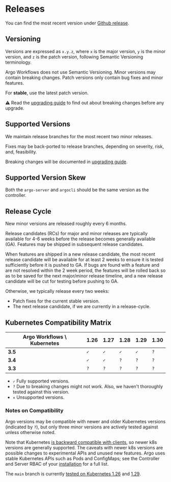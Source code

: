 # Releases

You can find the most recent version under [Github release](https://github.com/argoproj/argo-workflows/releases).

## Versioning

Versions are expressed as `x.y.z`, where `x` is the major version, `y` is the minor version, and `z` is the patch version,
following Semantic Versioning terminology.

Argo Workflows does not use Semantic Versioning. Minor versions may contain breaking changes. Patch versions only
contain bug fixes and minor features.

For **stable**, use the latest patch version.

⚠️ Read the [upgrading guide](upgrading.md) to find out about breaking changes before any upgrade.

## Supported Versions

We maintain release branches for the most recent two minor releases.

Fixes may be back-ported to release branches, depending on severity, risk, and, feasibility.

Breaking changes will be documented in [upgrading guide](upgrading.md).

## Supported Version Skew

Both the `argo-server` and `argocli` should be the same version as the controller.

## Release Cycle

New minor versions are released roughly every 6 months.

Release candidates (RCs) for major and minor releases are typically available for 4-6 weeks before the release becomes generally available (GA). Features may be shipped in subsequent release candidates.

When features are shipped in a new release candidate, the most recent release candidate will be available for at least 2 weeks to ensure it is tested sufficiently before it is pushed to GA. If bugs are found with a feature and are not resolved within the 2 week period, the features will be rolled back so as to be saved for the next major/minor release timeline, and a new release candidate will be cut for testing before pushing to GA.

Otherwise, we typically release every two weeks:

* Patch fixes for the current stable version.
* The next release candidate, if we are currently in a release-cycle.

## Kubernetes Compatibility Matrix

| Argo Workflows \ Kubernetes | 1.26 | 1.27 | 1.28 | 1.29 | 1.30 |
|-----------------------|------|------|------|------|------|
| **3.5**               | `✓` | `✓` | `✓` | `✓` | `?` |
| **3.4**               | `✓` | `✓` | `?` | `?` | `?` |
| **3.3**               | `?` | `?` | `?` | `?` | `?` |

* `✓` Fully supported versions.
* `?` Due to breaking changes might not work. Also, we haven't thoroughly tested against this version.
* `✕` Unsupported versions.

### Notes on Compatibility

Argo versions may be compatible with newer and older Kubernetes versions (indicated by `?`), but only three minor versions are actively tested against unless otherwise noted.

Note that Kubernetes [is backward compatible with clients](https://github.com/kubernetes/client-go/tree/aa7909e7d7c0661792ba21b9e882f3cd6ad0ce53?tab=readme-ov-file#compatibility-client-go---kubernetes-clusters), so newer k8s versions are generally supported.
The caveats with newer k8s versions are possible changes to experimental APIs and unused new features.
Argo uses stable Kubernetes APIs such as Pods and ConfigMaps; see the Controller and Server RBAC of your [installation](installation.md) for a full list.

The `main` branch is currently [tested on Kubernetes 1.26](https://github.com/argoproj/argo-workflows/blob/main/.github/workflows/ci-build.yaml#L218) and [1.29](https://github.com/argoproj/argo-workflows/blob/main/.github/workflows/ci-build.yaml#L250).
